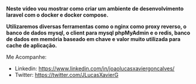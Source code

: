 **Neste vídeo vou mostrar como criar um ambiente de desenvolvimento laravel com o docker e docker compose.**

**Utilizaremos diversas ferramentas como o nginx como proxy reverso, o banco de dados mysql, o client para mysql phpMyAdmin e o redis, banco de dados em memória baseado em chave e valor muito utilizada para cache de aplicação.**

Me Acompanhe:

- Linkedin: https://www.linkedin.com/in/joaolucasxaviergoncalves/
- Twitter: https://twitter.com/JLucasXavierG
